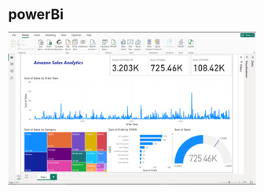 # powerBi
![Logo](https://github.com/shaleens179/powerBi/blob/main/Screenshot%202024-06-30%20224250.png)

